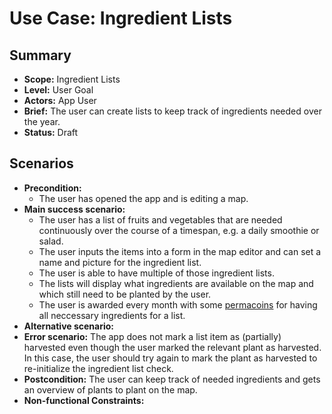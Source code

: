 # Use Case: Ingredient Lists

## Summary

- **Scope:** Ingredient Lists
- **Level:** User Goal
- **Actors:** App User
- **Brief:** The user can create lists to keep track of ingredients needed over the year.
- **Status:** Draft

## Scenarios

- **Precondition:**
  - The user has opened the app and is editing a map.
- **Main success scenario:**
  - The user has a list of fruits and vegetables that are needed continuously over the course of a timespan, e.g. a daily smoothie or salad.
  - The user inputs the items into a form in the map editor and can set a name and picture for the ingredient list.
  - The user is able to have multiple of those ingredient lists.
  - The lists will display what ingredients are available on the map and which still need to be planted by the user.
  - The user is awarded every month with some [permacoins](./collaborating_member.md) for having all neccessary ingredients for a list.
- **Alternative scenario:**
- **Error scenario:**
  The app does not mark a list item as (partially) harvested even though the user marked the relevant plant as harvested.
  In this case, the user should try again to mark the plant as harvested to re-initialize the ingredient list check.
- **Postcondition:**
  The user can keep track of needed ingredients and gets an overview of plants to plant on the map.
- **Non-functional Constraints:**
